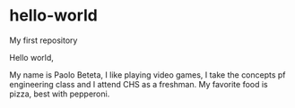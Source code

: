 # hello-world
My first repository 

Hello world,

My name is Paolo Beteta, I like playing video games, I take the concepts pf engineering class and I attend CHS as a freshman. My favorite food is pizza, best with pepperoni.
